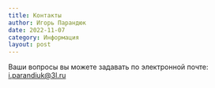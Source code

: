 ```yaml
---
title: Контакты
author: Игорь Парандюк
date: 2022-11-07
category: Информация
layout: post
---
```


Ваши вопросы вы можете задавать по электронной почте:
i.parandiuk@3l.ru
